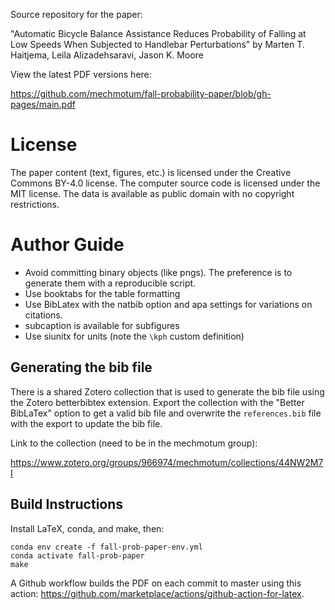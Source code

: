 Source repository for the paper:

"Automatic Bicycle Balance Assistance Reduces Probability of Falling at Low
Speeds When Subjected to Handlebar Perturbations" by Marten T. Haitjema, Leila
Alizadehsaravi, Jason K. Moore

View the latest PDF versions here:

https://github.com/mechmotum/fall-probability-paper/blob/gh-pages/main.pdf

# License

The paper content (text, figures, etc.) is licensed under the Creative Commons
BY-4.0 license. The computer source code is licensed under the MIT license. The
data is available as public domain with no copyright restrictions.

# Author Guide

- Avoid committing binary objects (like pngs). The preference is to generate
  them with a reproducible script.
- Use booktabs for the table formatting
- Use BibLatex with the natbib option and apa settings for variations on
  citations.
- subcaption is available for subfigures
- Use siunitx for units (note the `\kph` custom definition)

## Generating the bib file

There is a shared Zotero collection that is used to generate the bib file using
the Zotero betterbibtex extension. Export the collection with the "Better
BibLaTex" option to get a valid bib file and overwrite the `references.bib`
file with the export to update the bib file.

Link to the collection (need to be in the mechmotum group):

https://www.zotero.org/groups/966974/mechmotum/collections/44NW2M7I

## Build Instructions

Install LaTeX, conda, and make, then:

```
conda env create -f fall-prob-paper-env.yml
conda activate fall-prob-paper
make
```

A Github workflow builds the PDF on each commit to master using this action:
https://github.com/marketplace/actions/github-action-for-latex.
